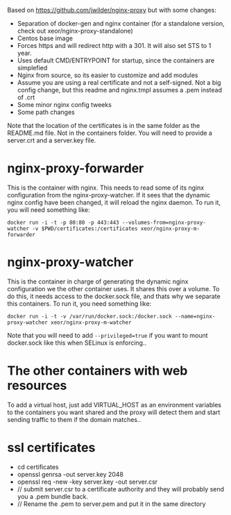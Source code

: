 Based on https://github.com/jwilder/nginx-proxy but with some changes:

* Separation of docker-gen and nginx container (for a standalone version, check out xeor/nginx-proxy-standalone)
* Centos base image
* Forces https and will redirect http with a 301. It will also set STS to 1 year.
* Uses default CMD/ENTRYPOINT for startup, since the containers are simplefied
* Nginx from source, so its easier to customize and add modules
* Assume you are using a real certificate and not a self-signed. Not a big config change, but this readme and nginx.tmpl assumes a .pem instead of .crt
* Some minor nginx config tweeks
* Some path changes

Note that the location of the certificates is in the same folder as the README.md file. Not in the containers folder.
You will need to provide a server.crt and a server.key file.

# nginx-proxy-forwarder #
This is the container with nginx. This needs to read some of its nginx configuration from the nginx-proxy-watcher.
If it sees that the dynamic nginx config have been changed, it will reload the nginx daemon.
To run it, you will need something like:

    docker run -i -t -p 80:80 -p 443:443 --volumes-from=nginx-proxy-watcher -v $PWD/certificates:/certificates xeor/nginx-proxy-m-forwarder

# nginx-proxy-watcher #
This is the container in charge of generating the dynamic nginx configuration we the other container uses. It shares this over a volume.
To do this, it needs access to the docker.sock file, and thats why we separate this containers.
To run it, you need something like:

    docker run -i -t -v /var/run/docker.sock:/docker.sock --name=nginx-proxy-watcher xeor/nginx-proxy-m-watcher

Note that you will need to add `--privileged=true` if you want to mount docker.sock like this when SELinux is enforcing..

# The other containers with web resources #
To add a virtual host, just add VIRTUAL_HOST as an environment variables to the containers you want shared and the proxy will detect them and start sending traffic to them if the domain matches..

# ssl certificates #

* cd certificates
* openssl genrsa -out server.key 2048
* openssl req -new -key server.key -out server.csr
* // submit server.csr to a certificate authority and they will probably send you a .pem bundle back.
* // Rename the .pem to server.pem and put it in the same directory
